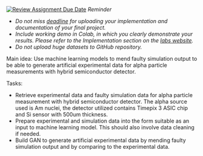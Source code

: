 [![Review Assignment Due Date](https://classroom.github.com/assets/deadline-readme-button-22041afd0340ce965d47ae6ef1cefeee28c7c493a6346c4f15d667ab976d596c.svg)](https://classroom.github.com/a/rMTkWhxv)
*Reminder*
*   *Do not miss [deadline](https://su2.utia.cas.cz/labs.html#projects) for uploading your implementation and documentation of your final project.*
*   *Include working demo in Colab, in which you clearly demonstrate your results. Please refer to the Implementation section on the [labs website](https://su2.utia.cas.cz/labs.html#projects).*
*   *Do not upload huge datasets to GitHub repository.*

Main idea: 
Use machine learning models to mend faulty simulation output to be able to generate artificial experimental data for alpha particle measurements with hybrid semiconductor detector.

Tasks: 
- Retrieve experimental data and faulty simulation data for alpha particle measurement with hybrid semiconductor detector. The alpha source used is Am nuclei, the detector utilized contains Timepix 3 ASIC chip and Si sensor with 500um thickness.
- Prepare experimental and simulation data into the form suitable as an input to machine learning model. This should also involve data cleaning if needed.
- Build GAN to generate artificial experimental data by mending faulty simulation output and by comparing to the experimental data.
